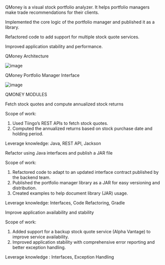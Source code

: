 QMoney is a visual stock portfolio analyzer. It helps portfolio managers make trade recommendations for their clients.

Implemented the core logic of the portfolio manager and published it as a library.

Refactored code to add support for multiple stock quote services.

Improved application stability and performance.

QMoney Architecture 

![image](https://user-images.githubusercontent.com/24942039/145179072-53fa5359-a069-4546-8216-52e44f4c6912.png)





QMoney Portfolio Manager Interface


![image](https://user-images.githubusercontent.com/24942039/145179105-45a4c52e-c461-42d6-b89e-ee33e0205afb.png)



QMONEY MODULES

Fetch stock quotes and compute annualized stock returns

Scope of work:

1. Used Tiingo’s REST APIs to fetch stock quotes.
2. Computed the annualized returns based on stock purchase date and holding period.

Leverage knowledge: Java, REST API, Jackson


Refactor using Java interfaces and publish a JAR file

Scope of work:

1. Refactored code to adapt to an updated interface contract published by the backend team.
2. Published the portfolio manager library as a JAR for easy versioning and distribution.
3. Created examples to help document library (JAR) usage.

Leverage knowledge: Interfaces, Code Refactoring, Gradle


Improve application availability and stability

Scope of work:

1. Added support for a backup stock quote service (Alpha Vantage) to improve service availability.
2. Improved application stability with comprehensive error reporting and better exception handling.

Leverage knowledge : Interfaces, Exception Handling





